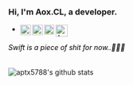 ### Hi, I'm Aox.CL, a developer.

- <a target=_blank href="https://twitter.com/xuandian">
    <img align="left" alt="Aox.CL | Twitter" width="21px"  src="https://raw.githubusercontent.com/aptx5788/aptx5788/152a87a6983034283e240385d3ff845f3046a7b9/assets/twitter.svg" />
  </a>
  <a target=_blank href="https://www.instagram.com/aox.cl/">
    <img align="left" alt="Aox.CL | Instagram" width="21px"     src="https://raw.githubusercontent.com/aptx5788/aptx5788/152a87a6983034283e240385d3ff845f3046a7b9/assets/instagram.svg" />
  </a>
  <a target=_blank href="https://atombox.xyz">
    <img align="left" alt="Aox.CL | AtomBox" width="20px" src="https://raw.githubusercontent.com/aptx5788/aptx5788/5235510b3453332f45117670af17bd8ad32fb2f1/assets/atombox.svg" />
  </a>
  <a target=_blank href="https://weibo.com/atomhachiko">
    <img align="left" alt="Aox.CL | Aox.CL" width="24px" src="https://github.com/aptx5788/aptx5788/blob/main/assets/weibo.svg" />
  </a>
  
###### <a><p><font color="#000">Swift is a piece of shit for now..💩💩💩</font></p></a>
  
<img align="left" src="https://github-readme-stats.anuraghazra1.vercel.app/api?username=aptx5788&show_icons=true&include_all_commits=true&theme=prussian&hide=stars,contribs&hide_title=true&count_private=true" alt="aptx5788's github stats" />






